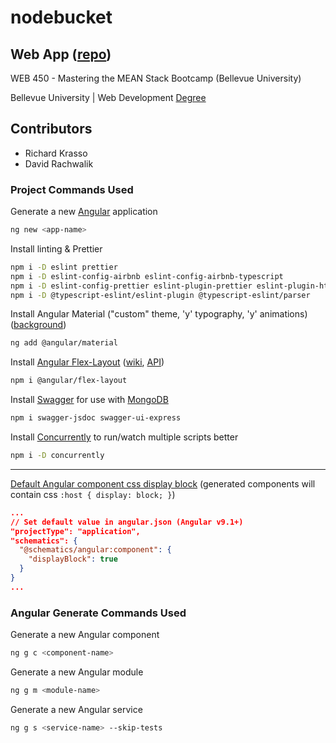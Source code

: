 # nodebucket

## Web App ([repo](https://github.com/david-rachwalik/nodebucket))

WEB 450 - Mastering the MEAN Stack Bootcamp (Bellevue University)

Bellevue University | Web Development [Degree](http://www.bellevue.edu/degrees/bachelor/web-development-bs 'Designed by developers for developers.')

## Contributors

- Richard Krasso
- David Rachwalik

### Project Commands Used

Generate a new [Angular](https://angular.io) application

```bash
ng new <app-name>
```

Install linting & Prettier

```bash
npm i -D eslint prettier
npm i -D eslint-config-airbnb eslint-config-airbnb-typescript
npm i -D eslint-config-prettier eslint-plugin-prettier eslint-plugin-html
npm i -D @typescript-eslint/eslint-plugin @typescript-eslint/parser
```

Install Angular Material ("custom" theme, 'y' typography, 'y' animations) ([background](https://material.angular.io/guide/theming#application-background-color))

```bash
ng add @angular/material
```

Install [Angular Flex-Layout](https://github.com/angular/flex-layout) ([wiki](https://github.com/angular/flex-layout/wiki), [API](https://github.com/angular/flex-layout/wiki/API-Documentation))

```bash
npm i @angular/flex-layout
```

Install [Swagger](https://swagger.io) for use with [MongoDB](https://www.mongodb.com/docs)

```bash
npm i swagger-jsdoc swagger-ui-express
```

Install [Concurrently](https://github.com/open-cli-tools/concurrently) to run/watch multiple scripts better

```bash
npm i -D concurrently
```

---

[Default Angular component css display block](https://stackoverflow.com/questions/51032328/angular-component-default-style-css-display-block) (generated components will contain css `:host { display: block; }`)

```json
...
// Set default value in angular.json (Angular v9.1+)
"projectType": "application",
"schematics": {
  "@schematics/angular:component": {
    "displayBlock": true
  }
}
...
```

### Angular Generate Commands Used

Generate a new Angular component

```bash
ng g c <component-name>
```

Generate a new Angular module

```bash
ng g m <module-name>
```

Generate a new Angular service

```bash
ng g s <service-name> --skip-tests
```
